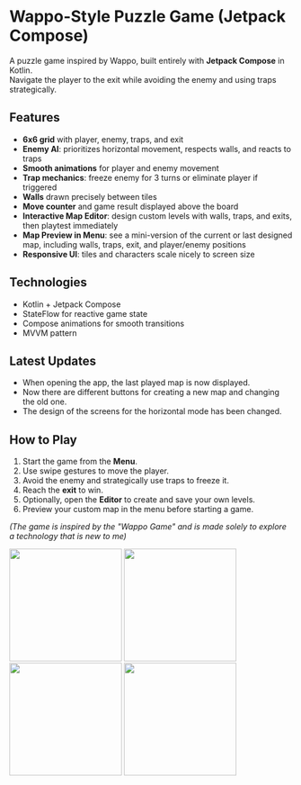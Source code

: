 # Wappo-Style Puzzle Game (Jetpack Compose)

A puzzle game inspired by Wappo, built entirely with **Jetpack Compose** in Kotlin.  
Navigate the player to the exit while avoiding the enemy and using traps strategically.

## Features

- **6x6 grid** with player, enemy, traps, and exit
- **Enemy AI**: prioritizes horizontal movement, respects walls, and reacts to traps
- **Smooth animations** for player and enemy movement
- **Trap mechanics**: freeze enemy for 3 turns or eliminate player if triggered
- **Walls** drawn precisely between tiles
- **Move counter** and game result displayed above the board
- **Interactive Map Editor**: design custom levels with walls, traps, and exits, then playtest immediately
- **Map Preview in Menu**: see a mini-version of the current or last designed map, including walls, traps, exit, and player/enemy positions
- **Responsive UI**: tiles and characters scale nicely to screen size

## Technologies

- Kotlin + Jetpack Compose
- StateFlow for reactive game state
- Compose animations for smooth transitions
- MVVM pattern

## Latest Updates

- When opening the app, the last played map is now displayed.  
- Now there are different buttons for creating a new map and changing the old one. 
- The design of the screens for the horizontal mode has been changed.  

## How to Play

1. Start the game from the **Menu**.
2. Use swipe gestures to move the player.
3. Avoid the enemy and strategically use traps to freeze it.
4. Reach the **exit** to win.
5. Optionally, open the **Editor** to create and save your own levels.
6. Preview your custom map in the menu before starting a game.

*(The game is inspired by the "Wappo Game" and is made solely to explore a technology that is new to me)*

<img src="https://github.com/CNJerry-IvanovVyacheslav/Wappo_game/blob/master/photo_3_2025-09-19_12-43-47.jpg" width="200">    <img src="https://github.com/CNJerry-IvanovVyacheslav/Wappo_game/blob/master/photo_2_2025-09-19_12-43-47.jpg" width="200">        <img src="https://github.com/CNJerry-IvanovVyacheslav/Wappo_game/blob/master/photo_1_2025-09-19_12-43-47.jpg" width="200"> <img src="https://github.com/CNJerry-IvanovVyacheslav/Wappo_game/blob/master/photo_2025-09-22_11-01-37.jpg" width="200">
